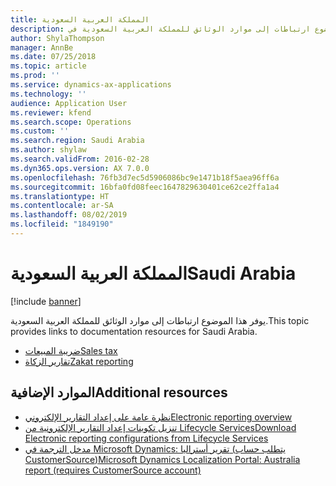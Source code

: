 ```yaml
---
title: المملكة العربية السعودية‬
description: يوفر هذا الموضوع ارتباطات إلى موارد الوثائق للمملكة العربية السعودية في Microsoft Dynamics 365 for Finance and Operations.
author: ShylaThompson
manager: AnnBe
ms.date: 07/25/2018
ms.topic: article
ms.prod: ''
ms.service: dynamics-ax-applications
ms.technology: ''
audience: Application User
ms.reviewer: kfend
ms.search.scope: Operations
ms.custom: ''
ms.search.region: Saudi Arabia
ms.author: shylaw
ms.search.validFrom: 2016-02-28
ms.dyn365.ops.version: AX 7.0.0
ms.openlocfilehash: 76fb3d7ec5d5906086bc9e1471b18f5aea96ff6a
ms.sourcegitcommit: 16bfa0fd08feec1647829630401ce62ce2ffa1a4
ms.translationtype: HT
ms.contentlocale: ar-SA
ms.lasthandoff: 08/02/2019
ms.locfileid: "1849190"
---
```

# <a name="saudi-arabia"></a><span data-ttu-id="e1c9a-103">المملكة العربية السعودية‬</span><span class="sxs-lookup"><span data-stu-id="e1c9a-103">Saudi Arabia</span></span> 

[!include [banner](../includes/banner.md)]

<span data-ttu-id="e1c9a-104">يوفر هذا الموضوع ارتباطات إلى موارد الوثائق للمملكة العربية السعودية.</span><span class="sxs-lookup"><span data-stu-id="e1c9a-104">This topic provides links to documentation resources for Saudi Arabia.</span></span> 

- [<span data-ttu-id="e1c9a-105">ضريبة المبيعات</span><span class="sxs-lookup"><span data-stu-id="e1c9a-105">Sales tax</span></span>](apac-sau-sales-tax.md)
- [<span data-ttu-id="e1c9a-106">تقارير الزكاة</span><span class="sxs-lookup"><span data-stu-id="e1c9a-106">Zakat reporting</span></span>](emea-sau-zakat-reporting.md)

## <a name="additional-resources"></a><span data-ttu-id="e1c9a-107">الموارد الإضافية</span><span class="sxs-lookup"><span data-stu-id="e1c9a-107">Additional resources</span></span>

- [<span data-ttu-id="e1c9a-108">نظرة عامة على إعداد التقارير الإلكتروني</span><span class="sxs-lookup"><span data-stu-id="e1c9a-108">Electronic reporting overview</span></span>](../../dev-itpro/analytics/general-electronic-reporting.md)
- [<span data-ttu-id="e1c9a-109">تنزيل تكوينات إعداد التقارير الإلكترونية من Lifecycle Services</span><span class="sxs-lookup"><span data-stu-id="e1c9a-109">Download Electronic reporting configurations from Lifecycle Services</span></span>](../../dev-itpro/analytics/download-electronic-reporting-configuration-lcs.md)
- [<span data-ttu-id="e1c9a-110">مدخل الترجمة في Microsoft Dynamics: تقرير أستراليا (يتطلب حساب CustomerSource)</span><span class="sxs-lookup"><span data-stu-id="e1c9a-110">Microsoft Dynamics Localization Portal: Australia report (requires CustomerSource account)</span></span>](https://mbs.microsoft.com/files/customer/AX/Support/supportnews/saudiarabia.html)
